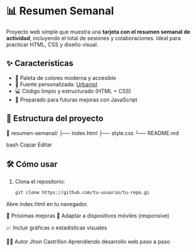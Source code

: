 # 📊 Resumen Semanal

Proyecto web simple que muestra una **tarjeta con el resumen semanal de actividad**, incluyendo el total de sesiones y colaboraciones. Ideal para practicar HTML, CSS y diseño visual.

## ✨ Características

- 🎨 Paleta de colores moderna y accesible
- 🔡 Fuente personalizada: [Urbanist](https://fonts.google.com/specimen/Urbanist)
- 💻 Código limpio y estructurado (HTML + CSS)
- 🚀 Preparado para futuras mejoras con JavaScript

## 📂 Estructura del proyecto

📁 resumen-semanal/
├── index.html
├── style.css
└── README.md

bash
Copiar
Editar

## 🛠️ Cómo usar

1. Clona el repositorio:
   ```bash
   git clone https://github.com/tu-usuario/tu-repo.gi
Abre index.html en tu navegador.

📌 Próximas mejoras
📱 Adaptar a dispositivos móviles (responsive)

📈 Incluir gráficas o estadísticas visuales

👨‍💻 Autor
 Jhon Castrillon
Aprendiendo desarrollo web paso a paso
